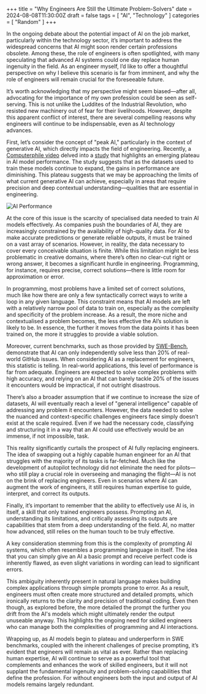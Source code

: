 +++
title = "Why Engineers Are Still the Ultimate Problem-Solvers"
date = 2024-08-08T11:30:00Z
draft = false
tags = [ "AI", "Technology" ]
categories = [ "Random" ]
+++

In the ongoing debate about the potential impact of AI on the job market, particularly within the technology sector, it’s important to address the widespread concerns that AI might soon render certain professions obsolete. Among these, the role of engineers is often spotlighted, with many speculating that advanced AI systems could one day replace human ingenuity in the field. As an engineer myself, I’d like to offer a thoughtful perspective on why I believe this scenario is far from imminent, and why the role of engineers will remain crucial for the foreseeable future.

It’s worth acknowledging that my perspective might seem biased—after all, advocating for the importance of my own profession could be seen as self-serving. This is not unlike the Luddites of the Industrial Revolution, who resisted new machinery out of fear for their livelihoods. However, despite this apparent conflict of interest, there are several compelling reasons why engineers will continue to be indispensable, even as AI technology advances.

First, let’s consider the concept of "peak AI," particularly in the context of generative AI, which directly impacts the field of engineering. Recently, a [Computerphile video](https://www.youtube.com/watch?v=dDUC-LqVrPU) delved into a [study](https://arxiv.org/abs/2404.04125) that highlights an emerging plateau in AI model performance. The study suggests that as the datasets used to train these models continue to expand, the gains in performance are diminishing. This plateau suggests that we may be approaching the limits of what current generative AI can achieve, especially in areas that require precision and deep contextual understanding—qualities that are essential in engineering.

![AI Performance](/ai-model.png)

At the core of this issue is the scarcity of specialised data needed to train AI models effectively. As companies push the boundaries of AI, they are increasingly constrained by the availability of high-quality data. For AI to make accurate predictions or generate reliable outputs, it must be trained on a vast array of scenarios. However, in reality, the data necessary to cover every conceivable situation is finite. While this limitation might be less problematic in creative domains, where there’s often no clear-cut right or wrong answer, it becomes a significant hurdle in engineering. Programming, for instance, requires precise, correct solutions—there is little room for approximation or error.

In programming, most problems have a limited set of correct solutions, much like how there are only a few syntactically correct ways to write a loop in any given language. This constraint means that AI models are left with a relatively narrow pool of data to train on, especially as the complexity and specificity of the problem increase. As a result, the more niche and contextualised a problem becomes, the less effective the AI’s solution is likely to be. In essence, the further it moves from the data points it has been trained on, the more it struggles to provide a viable solution.

Moreover, current benchmarks, such as those provided by [SWE-Bench](https://www.swebench.com/), demonstrate that AI can only independently solve less than 20% of real-world GitHub issues. When considering AI as a replacement for engineers, this statistic is telling. In real-world applications, this level of performance is far from adequate. Engineers are expected to solve complex problems with high accuracy, and relying on an AI that can barely tackle 20% of the issues it encounters would be impractical, if not outright disastrous.

There’s also a broader assumption that if we continue to increase the size of datasets, AI will eventually reach a level of "general intelligence" capable of addressing any problem it encounters. However, the data needed to solve the nuanced and context-specific challenges engineers face simply doesn’t exist at the scale required. Even if we had the necessary code, classifying and structuring it in a way that an AI could use effectively would be an immense, if not impossible, task.

This reality significantly curtails the prospect of AI fully replacing engineers. The idea of swapping out a highly capable human engineer for an AI that struggles with the majority of its tasks is far-fetched. Much like the development of autopilot technology did not eliminate the need for pilots—who still play a crucial role in overseeing and managing the flight—AI is not on the brink of replacing engineers. Even in scenarios where AI can augment the work of engineers, it still requires human expertise to guide, interpret, and correct its outputs.

Finally, it’s important to remember that the ability to effectively use AI is, in itself, a skill that only trained engineers possess. Prompting an AI, understanding its limitations, and critically assessing its outputs are capabilities that stem from a deep understanding of the field. AI, no matter how advanced, still relies on the human touch to be truly effective.

A key consideration stemming from this is the complexity of prompting AI systems, which often resembles a programming language in itself. The idea that you can simply give an AI a basic prompt and receive perfect code is inherently flawed, as even slight variations in wording can lead to significant errors.

This ambiguity inherently present in natural language makes building complex applications through simple prompts prone to error. As a result, engineers must often create more structured and detailed prompts, which ironically returns to the clarity and precision of traditional coding. Even then though, as explored before, the more detailed the prompt the further you drift from the AI's models which might ultimately render the output unuseable anyway. This highlights the ongoing need for skilled engineers who can manage both the complexities of programming and AI interactions.

Wrapping up, as AI models begin to plateau and underperform in SWE benchmarks, coupled with the inherent challenges of precise prompting, it’s evident that engineers will remain as vital as ever. Rather than replacing human expertise, AI will continue to serve as a powerful tool that complements and enhances the work of skilled engineers, but it will not supplant the fundamental ingenuity and problem-solving capabilities that define the profession. For without engineers both the input and output of AI models remains largely redundant.
